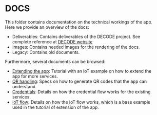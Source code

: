 # DOCS

This folder contains documentation on the technical workings of the app. Here we provide an overview of the docs:

- Deliverables: Contains deliverables of the DECODE project. See complete reference at [DECODE website](https://decodeproject.eu/publications)
- Images: Contains needed images for the rendering of the docs.
- Legacy: Contains old documents.

Furthermore, several documents can be browsed:

- [Extending the app](./extending.md): Tutorial with an IoT example on how to extend the app for more services.
- [QR handling](./qr_handling.md): Specs on how to generate QR codes that the app can understand.
- [Credentials](./credentials.md): Details on how the credential flow works for the existing services.
- [IoT flow](./iot_flow.md): Details on how the IoT flow works, which is a base example used in the tutorial of extension of the app.
